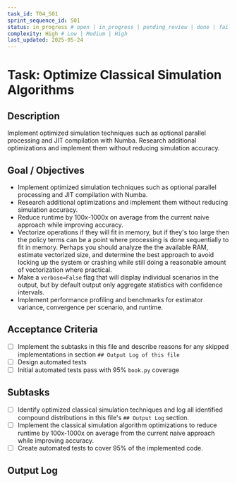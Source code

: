 ```yaml
---
task_id: T04_S01
sprint_sequence_id: S01
status: in_progress # open | in_progress | pending_review | done | failed | blocked
complexity: High # Low | Medium | High
last_updated: 2025-05-24
---
```


# Task: Optimize Classical Simulation Algorithms

## Description
Implement optimized simulation techniques such as optional parallel processing and JIT compilation with Numba. Research additional optimizations and implement them without reducing simulation accuracy.

## Goal / Objectives
- Implement optimized simulation techniques such as optional parallel processing and JIT compilation with Numba.
- Research additional optimizations and implement them without reducing simulation accuracy.
- Reduce runtime by 100x-1000x on average from the current naive approach while improving accuracy.
- Vectorize operations if they will fit in memory, but if they's too large then the policy terms can be a point where processing is done sequentially to fit in memory. Perhaps you should analyze the the available RAM, estimate vectorized size, and determine the best approach to avoid locking up the system or crashing while still doing a reasonable amount of vectorization where practical.
- Make a `verbose=False` flag that will display individual scenarios in the output, but by default output only aggregate statistics with confidence intervals.
- Implement performance profiling and benchmarks for estimator variance, convergence per scenario, and runtime.

## Acceptance Criteria
- [ ] Implement the subtasks in this file and describe reasons for any skipped implementations in section `## Output Log of this file`
- [ ] Design automated tests
- [ ] Initial automated tests pass with 95% `book.py` coverage

## Subtasks
- [ ] Identify optimized classical simulation techniques and log all identified compound distributions in this file's `## Output Log` section.
- [ ] Implement the classical simulation algorithm optimizations to reduce runtime by 100x-1000x on average from the current naive approach while improving accuracy.
- [ ] Create automated tests to cover 95% of the implemented code.

## Output Log

